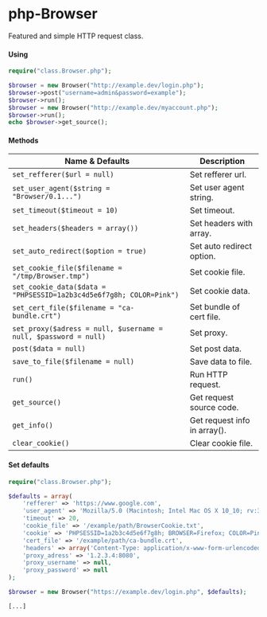 php-Browser
=============

Featured and simple HTTP request class.

#### Using

```php
require("class.Browser.php");

$browser = new Browser("http://example.dev/login.php");
$browser->post("username=admin&password=example");
$browser->run();
$browser = new Browser("http://example.dev/myaccount.php");
$browser->run();
echo $browser->get_source();
```

#### Methods

| Name & Defaults | Description | 
| ----------- | ----------- |
| `set_refferer($url = null)` | Set refferer url. |
| `set_user_agent($string = "Browser/0.1...")` | Set user agent string. |
| `set_timeout($timeout = 10)` | Set timeout. |
| `set_headers($headers = array())` | Set headers with array. |
| `set_auto_redirect($option = true)` | Set auto redirect option. |
| `set_cookie_file($filename = "/tmp/Browser.tmp")` | Set cookie file. |
| `set_cookie_data($data = "PHPSESSID=1a2b3c4d5e6f7g8h; COLOR=Pink")` | Set cookie data. |
| `set_cert_file($filename = "ca-bundle.crt")` | Set bundle of cert file. |
| `set_proxy($adress = null, $username = null, $password = null)` | Set proxy. |
| `post($data = null)` | Set post data. |
| `save_to_file($filename = null)` | Save data to file. |
| `run()` | Run HTTP request. |
| `get_source()` | Get request source code. |
| `get_info()` | Get request info in array(). |
| `clear_cookie()` | Clear cookie file. |

#### Set defaults

```php
require("class.Browser.php");

$defaults = array(
    'refferer' => 'https://www.google.com', 
    'user_agent' => 'Mozilla/5.0 (Macintosh; Intel Mac OS X 10_10; rv:33.0) Gecko/20100101 Firefox/33.0',
    'timeout' => 20, 
    'cookie_file' => '/example/path/BrowserCookie.txt',
    'cookie' => 'PHPSESSID=1a2b3c4d5e6f7g8h; BROWSER=Firefox; COLOR=Pink'
    'cert_file' => '/example/path/ca-bundle.crt',
    'headers' => array('Content-Type: application/x-www-form-urlencoded', 'Foo: Bar'),
    'proxy_adress' => '1.2.3.4:8080',
    'proxy_username' => null,
    'proxy_password' => null
);

$browser = new Browser("https://example.dev/login.php", $defaults);

[...]
```
